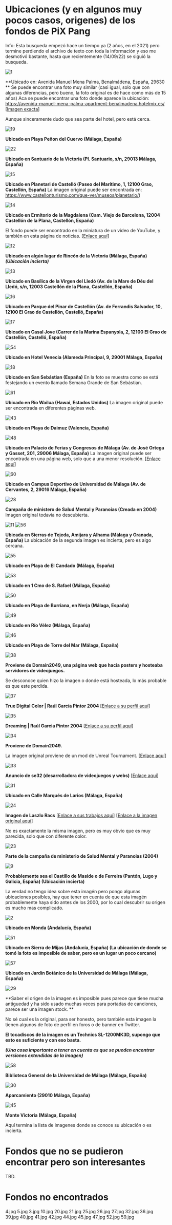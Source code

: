 # Ubicaciones (y en algunos muy pocos casos, origenes) de los fondos de PiX Pang

Info: Esta busqueda empezó hace un tiempo ya (2 años, en el 2021) pero termine perdiendo el archivo de texto con toda la información y eso me desmotivó bastante, hasta que recientemente (14/09/22) se siguió la busqueda.

![1](https://user-images.githubusercontent.com/78988582/209725293-b0a840c8-fac7-4f13-ab31-fa1fbcb4dc28.jpg)

**Ubicado en: Avenida Manuel Mena Palma, Benalmádena, España, 29630
**
Se puede encontrar una foto muy similar (casi igual, solo que con algunas diferencias, pero bueno, la foto original es de hace como más de 15 años)
Aca se puede encontrar una foto donde aparece la ubicación: https://avenida-manuel-mena-palma-apartment-benalmadena.hotelmix.es/ [[Imagen exacta](https://avenida-manuel-mena-palma-apartment-benalmadena.hotelmix.es/data/Photos/r1920x761/3498/349881/349881253/Avenida-Manuel-Mena-Palma-Apartment-Benalmadena-Exterior.JPEG "Imagen exacta")]

Aunque sinceramente dudo que sea parte del hotel, pero está cerca.

![19](https://user-images.githubusercontent.com/78988582/190262990-b155028f-851a-4fac-9257-23718c1f6fc4.jpg)

**Ubicado en Playa Peñon del Cuervo (Málaga, España)**

![22](https://user-images.githubusercontent.com/78988582/190263031-8ef91b75-30a1-42fa-9cd8-6750638780f7.jpg)

**Ubicado en Santuario de la Victoria (Pl. Santuario, s/n, 29013 Málaga, España)**

![15](https://user-images.githubusercontent.com/78988582/190263064-13ff5741-73f8-4f52-a42a-42bda6100b2d.jpg)

**Ubicado en Planetari de Castelló (Paseo del Marítimo, 1, 12100 Grao, Castellón, España)** 
La imagen original puede ser encontrada en: https://www.castellonturismo.com/que-ver/museos/planetario/)

![14](https://user-images.githubusercontent.com/78988582/190263267-1c0bb23e-9c3c-4e58-ac24-fc4d1b620763.jpg)

**Ubicado en Ermitorio de la Magdalena (Cam. Viejo de Barcelona, 12004 Castellón de la Plana, Castellón, España)** 

El fondo puede ser encontrado en la miniatura de un video de YouTube, y también en esta página de noticias. [[Enlace aquí](https://www.castelloninformacion.com/el-origen-de-las-tradiciones-la-romeria-de-les-canyes-y-el-recorrido-a-lo-largo-de-su-historia/ "Enlace aquí")]

![12](https://user-images.githubusercontent.com/78988582/190263324-81fb3616-3186-4668-b8d6-b02f29eff865.jpg)

**Ubicado en algún lugar de Rincón de la Victoria (Málaga, España) *(Ubicación incierta)***

![13](https://user-images.githubusercontent.com/78988582/190263358-e23b2d55-eb45-4f3a-aa5a-552f0d17805d.jpg)

**Ubicado en Basílica de la Virgen del Lledó (Av. de la Mare de Déu del Lledó, s/n, 12003 Castellón de la Plana, Castellón, España)**

![16](https://user-images.githubusercontent.com/78988582/190263383-8ca22645-1f87-44c5-9142-f56639f49073.jpg)

**Ubicado en Parque del Pinar de Castellón (Av. de Ferrandis Salvador, 10, 12100 El Grao de Castellón, Castelló, España)**

![17](https://user-images.githubusercontent.com/78988582/190263403-ebc3972c-ab20-4a53-aa67-b6e46dc52a33.jpg)

**Ubicado en Casal Jove (Carrer de la Marina Espanyola, 2, 12100 El Grao de Castellón, Castelló, España)**

![54](https://user-images.githubusercontent.com/78988582/190263586-92f51707-9293-42d5-817e-a46cb09f580a.jpg)

**Ubicado en Hotel Venecia (Alameda Principal, 9, 29001 Málaga, España)**

![18](https://user-images.githubusercontent.com/78988582/190263614-8a53c554-82a2-4971-a9e8-67d32ade9c39.jpg)

**Ubicado en San Sebástian (España)**
En la foto se muestra como se está festejando un evento llamado Semana Grande de San Sebástian.

![61](https://user-images.githubusercontent.com/78988582/190263657-6f731298-b73a-40d1-a2d8-5478ac80adb7.jpg)

**Ubicado en Río Wailua (Hawai, Estados Unidos)**
La imagen original puede ser encontrada en diferentes páginas web.

![43](https://user-images.githubusercontent.com/78988582/190263689-35f1bc95-dd1d-4a95-9936-bc9c0d4b3707.jpg)

**Ubicado en Playa de Daimuz (Valencia, España)**

![48](https://user-images.githubusercontent.com/78988582/190263725-ba10d989-8fd8-4332-a760-f667105acc3e.jpg)

**Ubicado en Palacio de Ferias y Congresos de Málaga (Av. de José Ortega y Gasset, 201, 29006 Málaga, España)** 
La imagen original puede ser encontrada en una página web, solo que a una menor resolución. [[Enlace aquí](https://www.palimpalem.com/1/ingenieria2005/userfiles/6.jpg "Enlace aquí")]

![60](https://user-images.githubusercontent.com/78988582/190263781-3c2e2ff3-3696-410a-8ae3-4605da64a688.jpg)

**Ubicado en Campus Deportivo de Universidad de Málaga (Av. de Cervantes, 2, 29016 Málaga, España)**

![28](https://user-images.githubusercontent.com/78988582/190263824-33da7003-f605-4137-a8af-24471ba4a078.jpg)

**Campaña de ministero de Salud Mental y Paranoias (Creada en 2004)**
Imagen original todavía no descubierta.

![11](https://user-images.githubusercontent.com/78988582/190263855-d67891cd-ea79-4400-bc62-46604351a7e6.jpg)
![56](https://user-images.githubusercontent.com/78988582/190263968-38dd9d0e-4732-4409-9814-d28e502d1929.jpg)

**Ubicada en Sierras de Tejeda, Amijara y Alhama (Málaga y Granada, España)**
La ubicación de la segunda imagen es incierta, pero es algo cercana.

![55](https://user-images.githubusercontent.com/78988582/190263999-78b02780-b8a9-4530-b785-27d8d7e56f98.jpg)

**Ubicado en Playa de El Candado (Málaga, España)**

![53](https://user-images.githubusercontent.com/78988582/190264026-1daa9115-ea9a-43a5-b0ed-1a627dc0f687.jpg)

**Ubicado en 1 Cmo de S. Rafael (Málaga, España)**

![50](https://user-images.githubusercontent.com/78988582/190264059-11d570a8-aea8-4e84-83f2-40e8d478c3c3.jpg)

**Ubicado en Playa de Burriana, en Nerja (Málaga, España)**

![49](https://user-images.githubusercontent.com/78988582/190264140-24c954c6-4e92-4122-bc86-eb3d4a8136bb.jpg)

**Ubicado en Río Vélez (Málaga, España)**

![46](https://user-images.githubusercontent.com/78988582/190264152-a107318f-2570-4508-ba5b-3fdecd7dd43e.jpg)

**Ubicado en Playa de Torre del Mar (Málaga, España)**

![38](https://user-images.githubusercontent.com/78988582/190264182-daede828-1ed7-4044-bfbb-b4daa315367e.jpg)

**Proviene de Domain2049, una página web que hacia posters y hosteaba servidores de videojuegos.**

Se desconoce quien hizo la imagen o donde está hosteada, lo más probable es que este perdida.

![37](https://user-images.githubusercontent.com/78988582/190264417-f3f31f77-748a-47f7-b6b5-073869512f7f.jpg)

**True Digital Color | Raúl García Pintor 2004** [[Enlace a su perfíl aquí](https://proyector.info/profile/raul-garcia/ "Enlace aquí")]

![35](https://user-images.githubusercontent.com/78988582/190264442-43056579-0249-46c2-b67a-c84145f8b5b2.jpg)

**Dreaming | Raúl Garcia Pintor 2004** [[Enlace a su perfíl aquí](https://proyector.info/profile/raul-garcia/ "Enlace aquí")]

![34](https://user-images.githubusercontent.com/78988582/190264478-8a022c10-c7ff-460a-ba47-02c4adeba0b2.jpg)

**Proviene de Domain2049.** 

La imagen original proviene de un mod de Unreal Tournament. 
[[Enlace aquí](https://www.moddb.com/mods/domain2049 "Enlace aquí")]

![33](https://user-images.githubusercontent.com/78988582/190264517-83e71544-328c-49e3-ba08-421b3b5f8806.jpg)

**Anuncio de se32 (desarrolladora de videojuegos y webs)** 
[[Enlace aquí](https://www.se32.com/ "Enlace aquí")]

![31](https://user-images.githubusercontent.com/78988582/190264551-f3ef4c74-3161-4464-b5b7-8f50b629d60d.jpg)

**Ubicado en Calle Marqués de Larios (Málaga, España)**

![24](https://user-images.githubusercontent.com/78988582/190264605-f7a5eea9-2ca4-4e58-a0ff-f1296cecf324.jpg)

**Imagen de Laszlo Racs** 
[[Enlace a sus trabajos aquí](https://www.ralaci.hu "Enlace a sus trabajos aquí")]
[[Enlace a la imagen original aquí](https://web.archive.org/web/20041106090520im_/http://www.ralaci.hu/images/gallery8.jpg "Enlace a la imagen original aquí")]

No es exactamente la misma imagen, pero es muy obvio que es muy parecida, solo que con diferente color.

![23](https://user-images.githubusercontent.com/78988582/190264697-b6483e58-a38f-4afc-90c6-35f1f18bf205.jpg)

**Parte de la campaña de ministerio de Salud Mental y Paranoias (2004)**

![9](https://user-images.githubusercontent.com/78988582/190264720-3f9d0fac-0d25-486c-bae9-170270a7f390.jpg)

**Probablemente sea el Castillo de Maside o de Ferreira (Pantón, Lugo y Galicia, España) (Ubicación incierta)**

La verdad no tengo idea sobre esta imagén pero pongo algunas ubicaciones posibles, hay que tener en cuenta de que esta imagén probablemente haya sido antes de los 2000, por lo cual descubrir su origen es mucho mas complicado.

![2](https://user-images.githubusercontent.com/78988582/190264879-f5b7fbc0-6389-41bc-8ff3-35ca10727667.jpg)

**Ubicado en Monda (Andalucía, España)**

![51](https://user-images.githubusercontent.com/78988582/190265189-1133f96f-a445-419e-987a-ed1b8ff91879.jpg)

**Ubicado en Sierra de Mijas (Andalucía, España) (La ubicación de donde se tomó la foto es imposible de saber, pero es un lugar un poco cercano)**

![57](https://user-images.githubusercontent.com/78988582/190932596-b41f47ef-8e38-444c-88b8-9176452fd85e.jpg)

**Ubicado en Jardín Botánico de la Universidad de Málaga (Málaga, España)**

![29](https://user-images.githubusercontent.com/78988582/191626526-2d1f7a3c-abc7-451b-8567-2590bc88657d.jpg)

**Saber el origen de la imagen es imposible pues parece que tiene mucha antiguedad y ha sido usado muchas veces para portadas de canciones, parece ser una imagen stock. **

No sé cual es la original, para ser honesto, pero también esta imagen la tienen algunos de foto de perfíl en foros o de banner en Twitter.

**El tocadiscos de la imagen es un Technics SL-1200MK3D, supongo que esto es suficiente y con eso basta.**

***(Una cosa importante a tener en cuenta es que se pueden encontrar versiones extendidas de la imagen)***

![58](https://user-images.githubusercontent.com/78988582/191627372-cab0524b-3acb-434a-8478-8f27d9819f27.jpg)

**Biblioteca General de la Universidad de Málaga (Málaga, España)**

![30](https://user-images.githubusercontent.com/78988582/191628254-2f3e2118-a856-491a-8b36-d0590bf8fbee.jpg)

**Aparcamiento (29010 Málaga, España)**

![45](https://user-images.githubusercontent.com/78988582/192046849-f81b6f89-958b-4ac6-9e0d-6349811d11cb.jpg)

**Monte Victoria (Málaga, España)**

Aquí termina la lista de imagenes donde se conoce su ubicación o es incierta.

# Fondos que no se pudieron encontrar pero son interesantes

TBD.

# Fondos no encontrados
4.jpg
5.jpg
3.jpg
10.jpg
20.jpg
21.jpg
25.jpg
26.jpg
27.jpg
32.jpg
36.jpg
39.jpg
40.jpg
41.jpg
42.jpg
44.jpg
45.jpg
47.jpg
52.jpg
59.jpg
